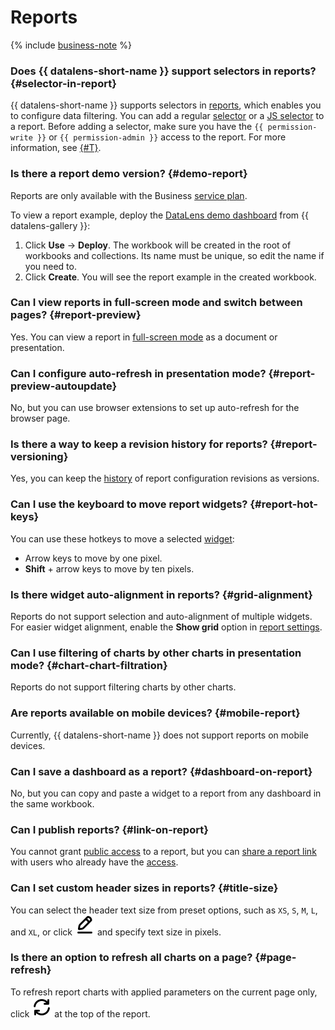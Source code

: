 
# Reports


{% include [business-note](../../_includes/datalens/datalens-functionality-available-business-note.md) %}


### Does {{ datalens-short-name }} support selectors in reports? {#selector-in-report}

{{ datalens-short-name }} supports selectors in [reports](../../datalens/reports/index.md), which enables you to configure data filtering. You can add a regular [selector](../../datalens/dashboard/selector.md) or a [JS selector](../../datalens/charts/editor/widgets/controls.md) to a report. Before adding a selector, make sure you have the `{{ permission-write }}` or `{{ permission-admin }}` access to the report. For more information, see [{#T}](../../datalens/security/manage-access.md).


### Is there a report demo version? {#demo-report}

Reports are only available with the Business [service plan](../../datalens/pricing.md#service-plans).

To view a report example, deploy the [DataLens demo dashboard](https://datalens.yandex.cloud/gallery/wcyljs3cf5mwi) from {{ datalens-gallery }}:

1. Click **Use** → **Deploy**. The workbook will be created in the root of workbooks and collections. Its name must be unique, so edit the name if you need to.
1. Click **Create**. You will see the report example in the created workbook.


### Can I view reports in full-screen mode and switch between pages? {#report-preview}

Yes. You can view a report in [full-screen mode](../../datalens/reports/report-operations.md#report-preview) as a document or presentation.

### Can I configure auto-refresh in presentation mode? {#report-preview-autoupdate}

No, but you can use browser extensions to set up auto-refresh for the browser page.

### Is there a way to keep a revision history for reports? {#report-versioning}

Yes, you can keep the [history](../../datalens/reports/versioning.md) of report configuration revisions as versions.

### Can I use the keyboard to move report widgets? {#report-hot-keys}

You can use these hotkeys to move a selected [widget](../../datalens/reports/report-operations.md#add-widget):

* Arrow keys to move by one pixel.
* **Shift** + arrow keys to move by ten pixels.

### Is there widget auto-alignment in reports? {#grid-alignment}

Reports do not support selection and auto-alignment of multiple widgets. For easier widget alignment, enable the **Show grid** option in [report settings](../../datalens/reports/report-operations.md#report-settings).

### Can I use filtering of charts by other charts in presentation mode? {#chart-chart-filtration}

Reports do not support filtering charts by other charts.

### Are reports available on mobile devices? {#mobile-report}

Currently, {{ datalens-short-name }} does not support reports on mobile devices.

### Can I save a dashboard as a report? {#dashboard-on-report}

No, but you can copy and paste a widget to a report from any dashboard in the same workbook.


### Can I publish reports? {#link-on-report}

You cannot grant [public access](../../datalens/concepts/datalens-public.md) to a report, but you can [share a report link](../../datalens/reports/report-operations.md#link-on-report) with users who already have the [access](../../datalens/security/).


### Can I set custom header sizes in reports? {#title-size}

You can select the header text size from preset options, such as `XS`, `S`, `M`, `L`, and `XL`, or click ![icon](../../_assets/console-icons/pencil-to-line.svg) and specify text size in pixels.

### Is there an option to refresh all charts on a page? {#page-refresh}

To refresh report charts with applied parameters on the current page only, click ![icon](../../_assets/console-icons/arrows-rotate-right.svg) at the top of the report.
